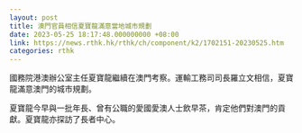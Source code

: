 ```yaml
---
layout: post
title: 澳門官員相信夏寶龍滿意當地城市規劃
date: 2023-05-25 18:17:48.000000000 +08:00
link: https://news.rthk.hk/rthk/ch/component/k2/1702151-20230525.htm
categories: rthk
---
```


國務院港澳辦公室主任夏寶龍繼續在澳門考察。運輸工務司司長羅立文相信，夏寶龍滿意澳門的城市規劃。

夏寶龍今早與一批年長、曾有公職的愛國愛澳人士飲早茶，肯定他們對澳門的貢獻。夏寶龍亦探訪了長者中心。
